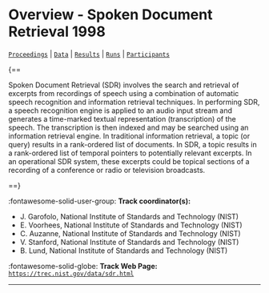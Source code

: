 # Overview - Spoken Document Retrieval 1998

[`Proceedings`](./proceedings.md) | [`Data`](./data.md) | [`Results`](./results.md) | [`Runs`](./runs.md) | [`Participants`](./participants.md)

{==

Spoken Document Retrieval (SDR) involves the search and retrieval of excerpts from recordings of speech using a combination of automatic speech recognition and information retrieval techniques. In performing SDR, a speech recognition engine is applied to an audio input stream and generates a time-marked textual representation (transcription) of the speech. The transcription is then indexed and may be searched using an information retrieval engine. In traditional information retrieval, a topic (or query) results in a rank-ordered list of documents. In SDR, a topic results in a rank-ordered list of temporal pointers to potentially relevant excerpts. In an operational SDR system, these excerpts could be topical sections of a recording of a conference or radio or television broadcasts.

==}

:fontawesome-solid-user-group: **Track coordinator(s):**

- J. Garofolo, National Institute of Standards and Technology (NIST) 
- E. Voorhees, National Institute of Standards and Technology (NIST) 
-  C. Auzanne, National Institute of Standards and Technology (NIST) 
- V. Stanford, National Institute of Standards and Technology (NIST) 
- B. Lund, National Institute of Standards and Technology (NIST) 

:fontawesome-solid-globe: **Track Web Page:** [`https://trec.nist.gov/data/sdr.html`](https://trec.nist.gov/data/sdr.html) 

---

